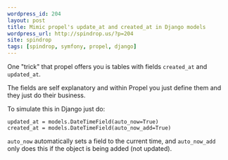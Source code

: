 ```yaml
---
wordpress_id: 204
layout: post
title: Mimic propel's update_at and created_at in Django models
wordpress_url: http://spindrop.us/?p=204
site: spindrop
tags: [spindrop, symfony, propel, django]
---
```

One "trick" that propel offers you is tables with fields `created_at` and `updated_at`.

The fields are self explanatory and within Propel you just define them and they just do their business.

To simulate this in Django just do:

    updated_at = models.DateTimeField(auto_now=True)
    created_at = models.DateTimeField(auto_now_add=True)


`auto_now` automatically sets a field to the current time, and `auto_now_add` only does this if the object is being added (not updated).
